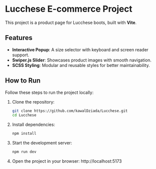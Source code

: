 # Lucchese E-commerce Project

This project is a product page for Lucchese boots, built with **Vite**.

## Features

- **Interactive Popup**: A size selector with keyboard and screen reader support.
- **Swiper.js Slider**: Showcases product images with smooth navigation.
- **SCSS Styling**: Modular and reusable styles for better maintainability.

## How to Run

Follow these steps to run the project locally:

1. Clone the repository:
   ```bash
   git clone https://github.com/kawalDziada/Lucchese.git
   cd Lucchese

2. Install dependencies:
   ```bash
   npm install

3. Start the development server:
   ```bash
   npm run dev

3. Open the project in your browser:
   http://localhost:5173
